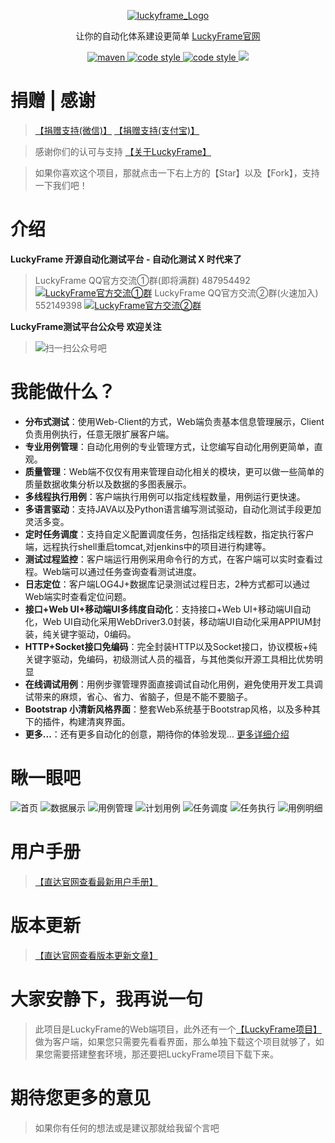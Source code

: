 <p align="center">
  <a href="http://www.luckyframe.cn">
   <img alt="luckyframe_Logo" src="https://gitee.com/uploads/images/2018/0109/092746_9f6c55ac_1215415.png">
  </a>
</p>

<p align="center">
  让你的自动化体系建设更简单    
  <a href="http://www.luckyframe.cn">
    LuckyFrame官网
  </a>
</p>
 
<p align="center">
  <a href="#">
   <img alt="maven" src="https://img.shields.io/maven-central/v/org.apache.maven/apache-maven.svg">
  </a>
  <a href="#">
   <img alt="code style" src="https://img.shields.io/badge/%20LICENSE-AGPL--3.0-blue.svg">
  </a>
  <a href="#">
   <img alt="code style" src="https://img.shields.io/badge/BUILD-PASSING-green.svg">
  </a>
  <a href="http://git.oschina.net/seagull1985/LuckyFrameWeb/releases">
   <img src="https://img.shields.io/badge/LuckyFrame-V3.3 releases-green.svg" >
  </a>
</p>

# 捐赠 | 感谢
> [【捐赠支持(微信)】](https://git.oschina.net/uploads/images/2017/0913/175706_f58b543b_1215415.jpeg)  [【捐赠支持(支付宝)】](https://git.oschina.net/uploads/images/2017/0913/175750_e96add72_1215415.jpeg)

> 感谢你们的认可与支持    [【关于LuckyFrame】](http://www.luckyframe.cn/page/aboutme.html)

> 如果你喜欢这个项目，那就点击一下右上方的【Star】以及【Fork】，支持一下我们吧！

# 介绍

**LuckyFrame 开源自动化测试平台 - 自动化测试 X 时代来了**
> LuckyFrame QQ官方交流①群(即将满群) 487954492
<a target="_blank" href="https://qm.qq.com/cgi-bin/qm/qr?k=WXalHSZwm5LotDLOyBMDJ8Y8AihyrSgJ&jump_from=webapi"><img border="0" src="//pub.idqqimg.com/wpa/images/group.png" alt="LuckyFrame官方交流①群" title="LuckyFrame官方交流①群"></a>
> LuckyFrame QQ官方交流②群(火速加入) 552149398 
<a target="_blank" href="https://qm.qq.com/cgi-bin/qm/qr?k=iQQnUSj952rB3b-3qeRCi3vugVoJ0XLK&jump_from=webapi"><img border="0" src="//pub.idqqimg.com/wpa/images/group.png" alt="LuckyFrame官方交流②群" title="LuckyFrame官方交流②群"></a>
 
**LuckyFrame测试平台公众号  欢迎关注**
> <img alt="扫一扫公众号吧" src="https://gitee.com/uploads/images/2018/0108/100931_2a461a5d_1215415.jpeg">

# 我能做什么？

- **分布式测试**：使用Web-Client的方式，Web端负责基本信息管理展示，Client负责用例执行，任意无限扩展客户端。
- **专业用例管理**：自动化用例的专业管理方式，让您编写自动化用例更简单，直观。
- **质量管理**：Web端不仅仅有用来管理自动化相关的模块，更可以做一些简单的质量数据收集分析以及数据的多图表展示。
- **多线程执行用例**：客户端执行用例可以指定线程数量，用例运行更快速。
- **多语言驱动**：支持JAVA以及Python语言编写测试驱动，自动化测试手段更加灵活多变。
- **定时任务调度**：支持自定义配置调度任务，包括指定线程数，指定执行客户端，远程执行shell重启tomcat,对jenkins中的项目进行构建等。
- **测试过程监控**：客户端运行用例采用命令行的方式，在客户端可以实时查看过程。Web端可以通过任务查询查看测试进度。
- **日志定位**：客户端LOG4J+数据库记录测试过程日志，2种方式都可以通过Web端实时查看定位问题。
- **接口+Web UI+移动端UI多纬度自动化**：支持接口+Web UI+移动端UI自动化，Web UI自动化采用WebDriver3.0封装，移动端UI自动化采用APPIUM封装，纯关键字驱动，0编码。
- **HTTP+Socket接口免编码**：完全封装HTTP以及Socket接口，协议模板+纯关键字驱动，免编码，初级测试人员的福音，与其他类似开源工具相比优势明显
- **在线调试用例**：用例步骤管理界面直接调试自动化用例，避免使用开发工具调试带来的麻烦，省心、省力、省脑子，但是不能不要脑子。
- **Bootstrap 小清新风格界面**：整套Web系统基于Bootstrap风格，以及多种其下的插件，构建清爽界面。
- **更多...**：还有更多自动化的创意，期待你的体验发现...       <a href="https://git.oschina.net/seagull1985/LuckyFrameWeb/wikis/pages?title=项目介绍&parent=项目信息">更多详细介绍</a>

# 瞅一眼吧

![首页](https://images.gitee.com/uploads/images/2019/0611/173415_00d4017e_1215415.png "首页.png")
![数据展示](https://images.gitee.com/uploads/images/2019/0611/173438_76b3d394_1215415.jpeg "数据展示.jpg")
![用例管理](https://images.gitee.com/uploads/images/2019/0611/173454_0201b647_1215415.jpeg "用例管理.jpg")
![计划用例](https://images.gitee.com/uploads/images/2019/0611/173512_d09b21a8_1215415.jpeg "计划用例.jpg")
![任务调度](https://images.gitee.com/uploads/images/2019/0611/173536_36d4b1d9_1215415.jpeg "任务调度.jpg")
![任务执行](https://images.gitee.com/uploads/images/2019/0611/173555_74ee4629_1215415.jpeg "任务执行.jpg")
![用例明细](https://images.gitee.com/uploads/images/2019/0611/173617_f3c5e38d_1215415.jpeg "用例明细.jpg")

# 用户手册
> [【直达官网查看最新用户手册】](http://www.luckyframe.cn/book/yhsc/syschyy-24.html)

# 版本更新
> [【直达官网查看版本更新文章】](http://www.luckyframe.cn/dynamic.html)

# 大家安静下，我再说一句
> 此项目是LuckyFrame的Web端项目，此外还有一个[【LuckyFrame项目】](https://gitee.com/seagull1985/LuckyFrameClient)做为客户端，如果您只需要先看看界面，那么单独下载这个项目就够了，如果您需要搭建整套环境，那还要把LuckyFrame项目下载下来。

# 期待您更多的意见

> 如果你有任何的想法或是建议那就给我留个言吧
